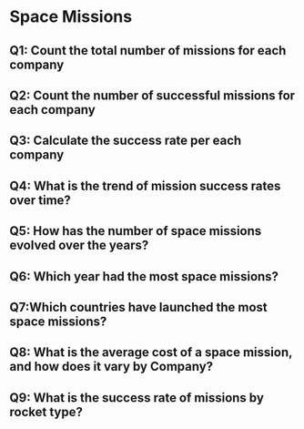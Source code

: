# Space Missions

## Q1: Count the total number of missions for each company
## Q2: Count the number of successful missions for each company
## Q3: Calculate the success rate per each company
## Q4: What is the trend of mission success rates over time?
## Q5: How has the number of space missions evolved over the years?
## Q6: Which year had the most space missions?
## Q7:Which countries have launched the most space missions?
## Q8: What is the average cost of a space mission, and how does it vary by Company?
## Q9: What is the success rate of missions by rocket type?
